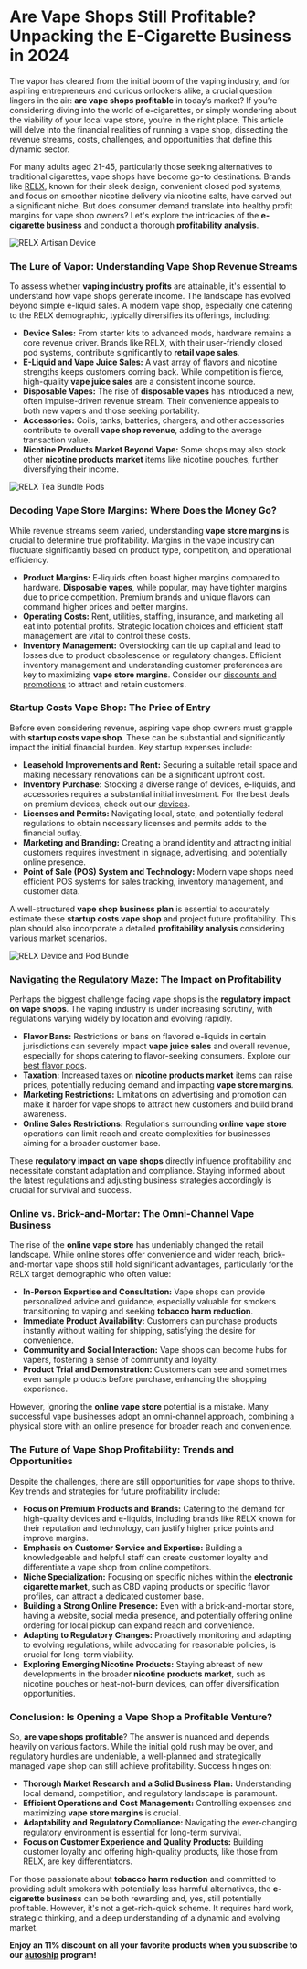 <h1>Are Vape Shops Still Profitable? Unpacking the E-Cigarette Business in 2024</h1>

<p>The vapor has cleared from the initial boom of the vaping industry, and for aspiring entrepreneurs and curious onlookers alike, a crucial question lingers in the air: <strong>are vape shops profitable</strong> in today’s market? If you’re considering diving into the world of e-cigarettes, or simply wondering about the viability of your local vape store, you’re in the right place. This article will delve into the financial realities of running a vape shop, dissecting the revenue streams, costs, challenges, and opportunities that define this dynamic sector.</p>

<p>For many adults aged 21-45, particularly those seeking alternatives to traditional cigarettes, vape shops have become go-to destinations. Brands like <a href="https://www.relxvape.co.uk/" target="_blank">RELX</a>, known for their sleek design, convenient closed pod systems, and focus on smoother nicotine delivery via nicotine salts, have carved out a significant niche. But does consumer demand translate into healthy profit margins for vape shop owners? Let's explore the intricacies of the <strong>e-cigarette business</strong> and conduct a thorough <strong>profitability analysis</strong>.</p>

<img src="https://www.relxvape.co.uk/cdn/shop/files/RELX_Artisan_Device_Pack_Rendering_600x.png" alt="RELX Artisan Device" style="max-width:100%; height:auto;">

<h3>The Lure of Vapor: Understanding Vape Shop Revenue Streams</h3>

<p>To assess whether <strong>vaping industry profits</strong> are attainable, it's essential to understand how vape shops generate income. The landscape has evolved beyond simple e-liquid sales. A modern vape shop, especially one catering to the RELX demographic, typically diversifies its offerings, including:</p>

<ul>
    <li><strong>Device Sales:</strong> From starter kits to advanced mods, hardware remains a core revenue driver. Brands like RELX, with their user-friendly closed pod systems, contribute significantly to <strong>retail vape sales</strong>.</li>
    <li><strong>E-Liquid and Vape Juice Sales:</strong> A vast array of flavors and nicotine strengths keeps customers coming back. While competition is fierce, high-quality <strong>vape juice sales</strong> are a consistent income source.</li>
    <li><strong>Disposable Vapes:</strong> The rise of <strong>disposable vapes</strong> has introduced a new, often impulse-driven revenue stream. Their convenience appeals to both new vapers and those seeking portability.</li>
    <li><strong>Accessories:</strong> Coils, tanks, batteries, chargers, and other accessories contribute to overall <strong>vape shop revenue</strong>, adding to the average transaction value.</li>
    <li><strong>Nicotine Products Market Beyond Vape:</strong> Some shops may also stock other <strong>nicotine products market</strong> items like nicotine pouches, further diversifying their income.</li>
</ul>

<img src="https://www.relxvape.co.uk/cdn/shop/files/UK_Product_Page.jpg" alt="RELX Tea Bundle Pods" style="max-width:100%; height:auto;">

<h3>Decoding Vape Store Margins: Where Does the Money Go?</h3>

<p>While revenue streams seem varied, understanding <strong>vape store margins</strong> is crucial to determine true profitability. Margins in the vape industry can fluctuate significantly based on product type, competition, and operational efficiency.</p>

<ul>
    <li><strong>Product Margins:</strong> E-liquids often boast higher margins compared to hardware. <strong>Disposable vapes</strong>, while popular, may have tighter margins due to price competition. Premium brands and unique flavors can command higher prices and better margins.</li>
    <li><strong>Operating Costs:</strong> Rent, utilities, staffing, insurance, and marketing all eat into potential profits. Strategic location choices and efficient staff management are vital to control these costs.</li>
    <li><strong>Inventory Management:</strong> Overstocking can tie up capital and lead to losses due to product obsolescence or regulatory changes. Efficient inventory management and understanding customer preferences are key to maximizing <strong>vape store margins</strong>. Consider our <a href="https://www.relxvape.co.uk/pages/collection" target="_blank">discounts and promotions</a> to attract and retain customers.</li>
</ul>

<h3>Startup Costs Vape Shop: The Price of Entry</h3>

<p>Before even considering revenue, aspiring vape shop owners must grapple with <strong>startup costs vape shop</strong>. These can be substantial and significantly impact the initial financial burden. Key startup expenses include:</p>

<ul>
    <li><strong>Leasehold Improvements and Rent:</strong> Securing a suitable retail space and making necessary renovations can be a significant upfront cost.</li>
    <li><strong>Inventory Purchase:</strong> Stocking a diverse range of devices, e-liquids, and accessories requires a substantial initial investment. For the best deals on premium devices, check out our <a href="https://www.relxvape.co.uk/collections/device" target="_blank">devices</a>.</li>
    <li><strong>Licenses and Permits:</strong> Navigating local, state, and potentially federal regulations to obtain necessary licenses and permits adds to the financial outlay.</li>
    <li><strong>Marketing and Branding:</strong> Creating a brand identity and attracting initial customers requires investment in signage, advertising, and potentially online presence.</li>
    <li><strong>Point of Sale (POS) System and Technology:</strong> Modern vape shops need efficient POS systems for sales tracking, inventory management, and customer data.</li>
</ul>

<p>A well-structured <strong>vape shop business plan</strong> is essential to accurately estimate these <strong>startup costs vape shop</strong> and project future profitability. This plan should also incorporate a detailed <strong>profitability analysis</strong> considering various market scenarios.</p>

<img src="https://www.relxvape.co.uk/cdn/shop/files/b04ea9deb965806dcd05273c67e81d7d_a2950297-3d75-4767-8df5-aa6a3fe9ab6f.png" alt="RELX Device and Pod Bundle" style="max-width:100%; height:auto;">

<h3>Navigating the Regulatory Maze: The Impact on Profitability</h3>

<p>Perhaps the biggest challenge facing vape shops is the <strong>regulatory impact on vape shops</strong>. The vaping industry is under increasing scrutiny, with regulations varying widely by location and evolving rapidly.</p>

<ul>
    <li><strong>Flavor Bans:</strong> Restrictions or bans on flavored e-liquids in certain jurisdictions can severely impact <strong>vape juice sales</strong> and overall revenue, especially for shops catering to flavor-seeking consumers. Explore our <a href="https://www.relxvape.co.uk/products/infinity-pod" target="_blank">best flavor pods</a>.</li>
    <li><strong>Taxation:</strong> Increased taxes on <strong>nicotine products market</strong> items can raise prices, potentially reducing demand and impacting <strong>vape store margins</strong>.</li>
    <li><strong>Marketing Restrictions:</strong> Limitations on advertising and promotion can make it harder for vape shops to attract new customers and build brand awareness.</li>
    <li><strong>Online Sales Restrictions:</strong> Regulations surrounding <strong>online vape store</strong> operations can limit reach and create complexities for businesses aiming for a broader customer base.</li>
</ul>

<p>These <strong>regulatory impact on vape shops</strong> directly influence profitability and necessitate constant adaptation and compliance. Staying informed about the latest regulations and adjusting business strategies accordingly is crucial for survival and success.</p>

<h3>Online vs. Brick-and-Mortar: The Omni-Channel Vape Business</h3>

<p>The rise of the <strong>online vape store</strong> has undeniably changed the retail landscape. While online stores offer convenience and wider reach, brick-and-mortar vape shops still hold significant advantages, particularly for the RELX target demographic who often value:</p>

<ul>
    <li><strong>In-Person Expertise and Consultation:</strong> Vape shops can provide personalized advice and guidance, especially valuable for smokers transitioning to vaping and seeking <strong>tobacco harm reduction</strong>.</li>
    <li><strong>Immediate Product Availability:</strong> Customers can purchase products instantly without waiting for shipping, satisfying the desire for convenience.</li>
    <li><strong>Community and Social Interaction:</strong> Vape shops can become hubs for vapers, fostering a sense of community and loyalty.</li>
    <li><strong>Product Trial and Demonstration:</strong> Customers can see and sometimes even sample products before purchase, enhancing the shopping experience.</li>
</ul>

<p>However, ignoring the <strong>online vape store</strong> potential is a mistake. Many successful vape businesses adopt an omni-channel approach, combining a physical store with an online presence for broader reach and convenience.</p>

<h3>The Future of Vape Shop Profitability: Trends and Opportunities</h3>

<p>Despite the challenges, there are still opportunities for vape shops to thrive. Key trends and strategies for future profitability include:</p>

<ul>
    <li><strong>Focus on Premium Products and Brands:</strong> Catering to the demand for high-quality devices and e-liquids, including brands like RELX known for their reputation and technology, can justify higher price points and improve margins.</li>
    <li><strong>Emphasis on Customer Service and Expertise:</strong> Building a knowledgeable and helpful staff can create customer loyalty and differentiate a vape shop from online competitors.</li>
    <li><strong>Niche Specialization:</strong> Focusing on specific niches within the <strong>electronic cigarette market</strong>, such as CBD vaping products or specific flavor profiles, can attract a dedicated customer base.</li>
    <li><strong>Building a Strong Online Presence:</strong> Even with a brick-and-mortar store, having a website, social media presence, and potentially offering online ordering for local pickup can expand reach and convenience.</li>
    <li><strong>Adapting to Regulatory Changes:</strong> Proactively monitoring and adapting to evolving regulations, while advocating for reasonable policies, is crucial for long-term viability.</li>
    <li><strong>Exploring Emerging Nicotine Products:</strong> Staying abreast of new developments in the broader <strong>nicotine products market</strong>, such as nicotine pouches or heat-not-burn devices, can offer diversification opportunities.</li>
</ul>

<h3>Conclusion: Is Opening a Vape Shop a Profitable Venture?</h3>

<p>So, <strong>are vape shops profitable</strong>? The answer is nuanced and depends heavily on various factors. While the initial gold rush may be over, and regulatory hurdles are undeniable, a well-planned and strategically managed vape shop can still achieve profitability. Success hinges on:</p>

<ul>
    <li><strong>Thorough Market Research and a Solid Business Plan:</strong> Understanding local demand, competition, and regulatory landscape is paramount.</li>
    <li><strong>Efficient Operations and Cost Management:</strong> Controlling expenses and maximizing <strong>vape store margins</strong> is crucial.</li>
    <li><strong>Adaptability and Regulatory Compliance:</strong> Navigating the ever-changing regulatory environment is essential for long-term survival.</li>
    <li><strong>Focus on Customer Experience and Quality Products:</strong> Building customer loyalty and offering high-quality products, like those from RELX, are key differentiators.</li>
</ul>

<p>For those passionate about <strong>tobacco harm reduction</strong> and committed to providing adult smokers with potentially less harmful alternatives, the <strong>e-cigarette business</strong> can be both rewarding and, yes, still potentially profitable. However, it's not a get-rich-quick scheme. It requires hard work, strategic thinking, and a deep understanding of a dynamic and evolving market.</p>

<p><strong>Enjoy an 11% discount on all your favorite products when you subscribe to our <a href="https://www.relxvape.co.uk/pages/autoship" target="_blank">autoship</a> program!</strong></p>